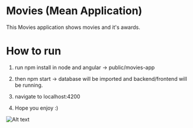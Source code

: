 Movies (Mean Application)
=============

This Movies application shows movies and it's awards.

# How to run

1. run npm install in node and angular -> public/movies-app

2. then npm start -> database will be imported and backend/frontend will be running.

3. navigate to localhost:4200

4. Hope you enjoy :)


![Alt text](https://i.ibb.co/G7tXwHF/Screenshot-2022-07-11-at-21-36-24.png)
